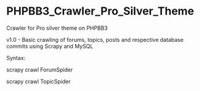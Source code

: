 # PHPBB3_Crawler_Pro_Silver_Theme
Crawler for Pro silver theme on PHPBB3

v1.0 - Basic crawling of forums, topics, posts and respective database commits using Scrapy and MySQL

Syntax: 

scrapy crawl ForumSpider

scrapy crawl TopicSpider
